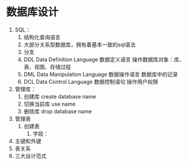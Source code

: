 # 数据库设计 
   1. SQL：
       1. 结构化查询语言
       2. 大部分关系型数据库，拥有着基本一致的sql语法
       3. 分支
         1. DDL Data Definition Language 数据定义语言   操作数据库对象：库、表、视图、存储过程
         2. DML Data Manipulation Language 数据操作语言   数据库中的记录
         3. DCL Data Control Language  数据控制语句  操作用户权限
   2. 管理库：
       1. 创建库 create database name
       2. 切换当前库 use name
       3. 删除库 drop database name
   3. 管理表
       1. 创建表 
          1.  字段：
   4. 主键和外键
   5. 表关系
   6. 三大设计范式